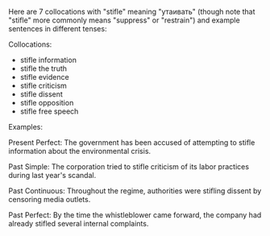 Here are 7 collocations with "stifle" meaning "утаивать" (though note that "stifle" more commonly means "suppress" or "restrain") and example sentences in different tenses:

Collocations:
- stifle information
- stifle the truth
- stifle evidence
- stifle criticism
- stifle dissent
- stifle opposition
- stifle free speech

Examples:

Present Perfect: The government has been accused of attempting to stifle information about the environmental crisis.

Past Simple: The corporation tried to stifle criticism of its labor practices during last year's scandal.

Past Continuous: Throughout the regime, authorities were stifling dissent by censoring media outlets.

Past Perfect: By the time the whistleblower came forward, the company had already stifled several internal complaints.